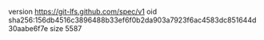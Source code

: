 version https://git-lfs.github.com/spec/v1
oid sha256:156db4516c3896488b33ef6f0b2da903a7923f6ac4583dc851644d30aabe6f7e
size 5587
